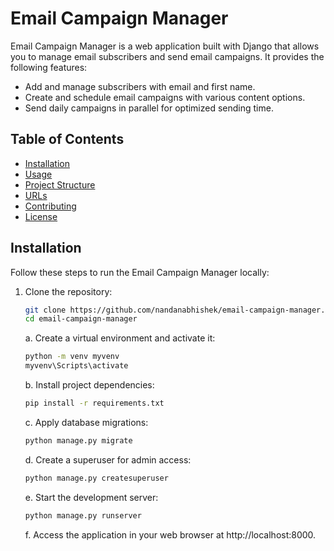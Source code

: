 # Email Campaign Manager

Email Campaign Manager is a web application built with Django that allows you to manage email subscribers and send email campaigns. It provides the following features:

- Add and manage subscribers with email and first name.
- Create and schedule email campaigns with various content options.
- Send daily campaigns in parallel for optimized sending time.

## Table of Contents
- [Installation](#installation)
- [Usage](#usage)
- [Project Structure](#project-structure)
- [URLs](#urls)
- [Contributing](#contributing)
- [License](#license)

## Installation

Follow these steps to run the Email Campaign Manager locally:

1. Clone the repository:

   ```bash
   git clone https://github.com/nandanabhishek/email-campaign-manager.git
   cd email-campaign-manager
   ```

   a. Create a virtual environment and activate it:
   ```bash
   python -m venv myvenv
   myvenv\Scripts\activate
   ```

   b. Install project dependencies:
   ```bash
   pip install -r requirements.txt
   ```

   c. Apply database migrations:
   ```bash
   python manage.py migrate
   ```

   d. Create a superuser for admin access:
   ```bash
   python manage.py createsuperuser
   ```

   e. Start the development server:
   ```bash
   python manage.py runserver
   ```

   f. Access the application in your web browser at http://localhost:8000.

   

   

